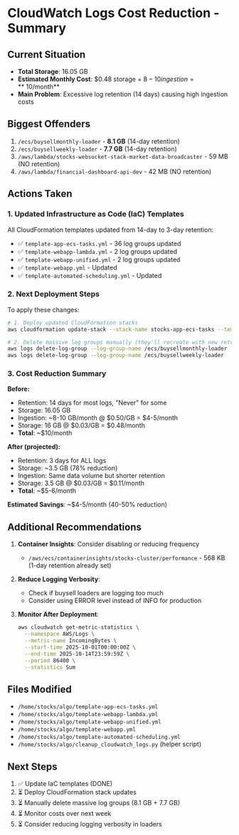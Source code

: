 # CloudWatch Logs Cost Reduction - Summary

## Current Situation
- **Total Storage**: 16.05 GB
- **Estimated Monthly Cost**: $0.48 storage + $8-10 ingestion = **~$10/month**
- **Main Problem**: Excessive log retention (14 days) causing high ingestion costs

## Biggest Offenders
1. `/ecs/buysellmonthly-loader` - **8.1 GB** (14-day retention)
2. `/ecs/buysellweekly-loader` - **7.7 GB** (14-day retention)
3. `/aws/lambda/stocks-websocket-stack-market-data-broadcaster` - 59 MB (NO retention)
4. `/aws/lambda/financial-dashboard-api-dev` - 42 MB (NO retention)

## Actions Taken

### 1. Updated Infrastructure as Code (IaC) Templates
All CloudFormation templates updated from 14-day to 3-day retention:

- ✅ `template-app-ecs-tasks.yml` - 36 log groups updated
- ✅ `template-webapp-lambda.yml` - 2 log groups updated
- ✅ `template-webapp-unified.yml` - 2 log groups updated
- ✅ `template-webapp.yml` - Updated
- ✅ `template-automated-scheduling.yml` - Updated

### 2. Next Deployment Steps
To apply these changes:

```bash
# 1. Deploy updated CloudFormation stacks
aws cloudformation update-stack --stack-name stocks-app-ecs-tasks --template-body file://template-app-ecs-tasks.yml

# 2. Delete massive log groups manually (they'll recreate with new retention)
aws logs delete-log-group --log-group-name /ecs/buysellmonthly-loader
aws logs delete-log-group --log-group-name /ecs/buysellweekly-loader
```

### 3. Cost Reduction Summary

**Before:**
- Retention: 14 days for most logs, "Never" for some
- Storage: 16.05 GB
- Ingestion: ~8-10 GB/month @ $0.50/GB = $4-5/month
- Storage: 16 GB @ $0.03/GB = $0.48/month
- **Total**: ~$10/month

**After (projected):**
- Retention: 3 days for ALL logs
- Storage: ~3.5 GB (78% reduction)
- Ingestion: Same data volume but shorter retention
- Storage: 3.5 GB @ $0.03/GB = $0.11/month
- **Total**: ~$5-6/month

**Estimated Savings**: ~$4-5/month (40-50% reduction)

## Additional Recommendations

1. **Container Insights**: Consider disabling or reducing frequency
   - `/aws/ecs/containerinsights/stocks-cluster/performance` - 568 KB (1-day retention already set)

2. **Reduce Logging Verbosity**:
   - Check if buysell loaders are logging too much
   - Consider using ERROR level instead of INFO for production

3. **Monitor After Deployment**:
   ```bash
   aws cloudwatch get-metric-statistics \
     --namespace AWS/Logs \
     --metric-name IncomingBytes \
     --start-time 2025-10-01T00:00:00Z \
     --end-time 2025-10-14T23:59:59Z \
     --period 86400 \
     --statistics Sum
   ```

## Files Modified
- `/home/stocks/algo/template-app-ecs-tasks.yml`
- `/home/stocks/algo/template-webapp-lambda.yml`
- `/home/stocks/algo/template-webapp-unified.yml`
- `/home/stocks/algo/template-webapp.yml`
- `/home/stocks/algo/template-automated-scheduling.yml`
- `/home/stocks/algo/cleanup_cloudwatch_logs.py` (helper script)

## Next Steps
1. ✅ Update IaC templates (DONE)
2. ⏳ Deploy CloudFormation stack updates
3. ⏳ Manually delete massive log groups (8.1 GB + 7.7 GB)
4. ⏳ Monitor costs over next week
5. ⏳ Consider reducing logging verbosity in loaders
